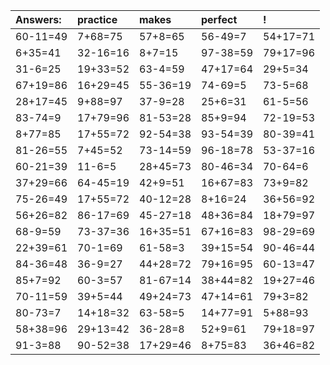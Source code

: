 | Answers: | practice | makes | perfect | ! |
| :--- | :--- | :--- | :--- | :--- |
| 60-11=49 | 7+68=75 | 57+8=65 | 56-49=7 | 54+17=71 | 
| 6+35=41 | 32-16=16 | 8+7=15 | 97-38=59 | 79+17=96 | 
| 31-6=25 | 19+33=52 | 63-4=59 | 47+17=64 | 29+5=34 | 
| 67+19=86 | 16+29=45 | 55-36=19 | 74-69=5 | 73-5=68 | 
| 28+17=45 | 9+88=97 | 37-9=28 | 25+6=31 | 61-5=56 | 
| 83-74=9 | 17+79=96 | 81-53=28 | 85+9=94 | 72-19=53 | 
| 8+77=85 | 17+55=72 | 92-54=38 | 93-54=39 | 80-39=41 | 
| 81-26=55 | 7+45=52 | 73-14=59 | 96-18=78 | 53-37=16 | 
| 60-21=39 | 11-6=5 | 28+45=73 | 80-46=34 | 70-64=6 | 
| 37+29=66 | 64-45=19 | 42+9=51 | 16+67=83 | 73+9=82 | 
| 75-26=49 | 17+55=72 | 40-12=28 | 8+16=24 | 36+56=92 | 
| 56+26=82 | 86-17=69 | 45-27=18 | 48+36=84 | 18+79=97 | 
| 68-9=59 | 73-37=36 | 16+35=51 | 67+16=83 | 98-29=69 | 
| 22+39=61 | 70-1=69 | 61-58=3 | 39+15=54 | 90-46=44 | 
| 84-36=48 | 36-9=27 | 44+28=72 | 79+16=95 | 60-13=47 | 
| 85+7=92 | 60-3=57 | 81-67=14 | 38+44=82 | 19+27=46 | 
| 70-11=59 | 39+5=44 | 49+24=73 | 47+14=61 | 79+3=82 | 
| 80-73=7 | 14+18=32 | 63-58=5 | 14+77=91 | 5+88=93 | 
| 58+38=96 | 29+13=42 | 36-28=8 | 52+9=61 | 79+18=97 | 
| 91-3=88 | 90-52=38 | 17+29=46 | 8+75=83 | 36+46=82 | 
